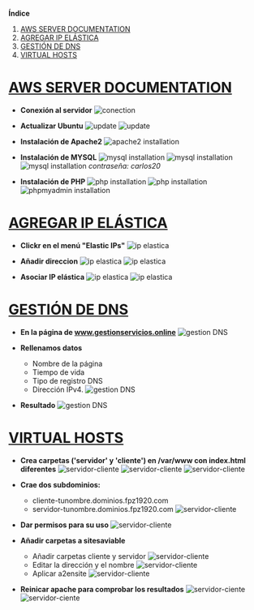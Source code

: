 **Índice**   
1. [AWS SERVER DOCUMENTATION](#id1)
2. [AGREGAR IP ELÁSTICA](#id2)
3. [GESTIÓN DE DNS](#id3)
4. [VIRTUAL HOSTS](#id4)

# <u>AWS SERVER DOCUMENTATION<a name="id1"></a></u>

* **Conexión al servidor**
![conection](img/conection-to-server.PNG)

* **Actualizar Ubuntu**
![update](img/update-ubuntu-1.PNG)
![update](img/update-ubuntu-2.PNG)

* **Instalación de Apache2**
![apache2 installation](img/apache2-installation.PNG)

* **Instalación de MYSQL**
![mysql installation](img/mysql-installation.PNG)
![mysql installation](img/mysql-secure.PNG)
![mysql installation](img/mysql-secure-ajustes.PNG)
*contraseña: carlos20*

* **Instalación de PHP**
![php installation](img/php-installation.PNG)
![php installation](img/mysql-restart-apache2.PNG)
![phpmyadmin installation](img/phpmyadmin-instalation.PNG)


# <u>AGREGAR IP ELÁSTICA<a name="id2"></a></u>

* **Clickr en el menú "Elastic IPs"**
![ip elastica](img/menu.PNG)

* **Añadir direccion**
![ip elastica](img/allocate-ip.PNG)
![ip elastica](img/allocated-ip.PNG)

* **Asociar IP elástica**
![ip elastica](img/asociar-ip.PNG)
![ip elastica](img/ip-asociada.PNG)

# <u>GESTIÓN DE DNS<a name="id3"></a></u>

* **En la página de www.gestionservicios.online**
![gestion DNS](img/regsitros.PNG)
* **Rellenamos datos**
    * Nombre de la página
    * Tiempo de vida
    * Tipo de registro DNS
    * Dirección IPv4.
![gestion DNS](img/form-dns.PNG)

* **Resultado**
![gestion DNS](img/dns-funciona.PNG)

# <u>VIRTUAL HOSTS<a name="id4"></a></u>

* **Crea carpetas ('servidor' y 'cliente') en /var/www con index.html diferentes**
![servidor-cliente](img/servidor-cliente.PNG)
![servidor-cliente](img/servidor-cliente-servidorhtml.PNG)
![servidor-cliente](img/servidor-cliente-clientehtml.PNG)

* **Crae dos subdominios:**
    * cliente-tunombre.dominios.fpz1920.<i></i>com
    * servidor-tunombre.dominios.fpz1920.<i></i>com
![servidor-cliente](img/servidor-cliente-dns.PNG)

* **Dar permisos para su uso**
![servidor-cliente](img/servidor-cliente-permisos.PNG)

* **Añadir carpetas a sitesaviable**
    * Añadir carpetas cliente y servidor
![servidor-cliente](img/servidor-cliente-sites.PNG)
    * Editar la dirección y el nombre
![servidor-cliente](img/servidor-cliente-host.PNG)
    * Aplicar a2ensite
![servidor-cliente](img/servidor-cliente-a2ensite.PNG)

* **Reinicar apache para comprobar los resultados**
![servidor-ciente](img/servidor-cliente-restart.PNG)
![servidor-ciente](img/servidor-cliente-resultado1.PNG)




